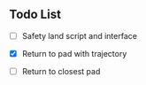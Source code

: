 <!-- TODO LIST -->

## Todo List

- [ ] Safety land script and interface
- [x] Return to pad with trajectory
- [ ] Return to closest pad 

